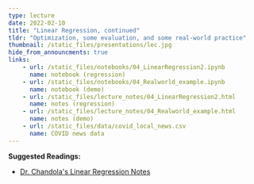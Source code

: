 ```yaml
---
type: lecture
date: 2022-02-10
title: "Linear Regression, continued"
tldr: "Optimization, some evaluation, and some real-world practice"
thumbnail: /static_files/presentations/lec.jpg
hide_from_announcments: true
links: 
    - url: /static_files/notebooks/04_LinearRegression2.ipynb
      name: notebook (regression)
    - url: /static_files/notebooks/04_Realworld_example.ipynb
      name: notebook (demo)
    - url: /static_files/lecture_notes/04_LinearRegression2.html
      name: notes (regression)
    - url: /static_files/lecture_notes/04_Realworld_example.html
      name: notes (demo)
    - url: /static_files/data/covid_local_news.csv
      name: COVID news data
---
```

**Suggested Readings:**
- [Dr. Chandola's Linear Regression Notes](https://mlcourse-ub.readthedocs.io/en/latest/_downloads/1b309eed0d9516c3c0f458a596c7b1b3/linear-regression-handout.pdf)
<!-- - [Readings 1](http://example.com) -->

